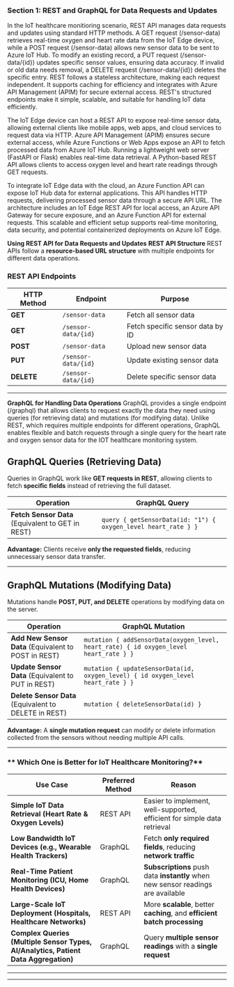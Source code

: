 
### **Section 1: REST and GraphQL for Data Requests and Updates**

In the IoT healthcare monitioring  scenario, REST API manages data requests and updates using standard HTTP methods. A GET request (/sensor-data) retrieves real-time oxygen and heart rate data from the IoT Edge device, while a POST request (/sensor-data) allows new sensor data to be sent to Azure IoT Hub. To modify an existing record, a PUT request (/sensor-data/{id}) updates specific sensor values, ensuring data accuracy. If invalid or old data needs removal, a DELETE request (/sensor-data/{id}) deletes the specific entry. REST follows a stateless architecture, making each request independent. It supports caching for efficiency and integrates with Azure API Management (APIM) for secure external access. REST's structured endpoints make it simple, scalable, and suitable for handling IoT data efficiently.

The IoT Edge device can host a REST API to expose real-time sensor data, allowing external clients like mobile apps, web apps, and cloud services to request data via HTTP. Azure API Management (APIM) ensures secure external access, while Azure Functions or Web Apps expose an API to fetch processed data from Azure IoT Hub. Running a lightweight web server (FastAPI or Flask) enables real-time data retrieval. A Python-based REST API allows clients to access oxygen level and heart rate readings through GET requests.

To integrate IoT Edge data with the cloud, an Azure Function API can expose IoT Hub data for external applications. This API handles HTTP requests, delivering processed sensor data through a secure API URL. The architecture includes an IoT Edge REST API for local access, an Azure API Gateway for secure exposure, and an Azure Function API for external requests. This scalable and efficient setup supports real-time monitoring, data security, and potential containerized deployments on Azure IoT Edge.

**Using REST API for Data Requests and Updates**
**REST API Structure**
REST APIs follow a **resource-based URL structure** with multiple endpoints for different data operations.
 
### **REST API Endpoints**
| HTTP Method | Endpoint | Purpose |
|------------|----------|---------|
| **GET** | `/sensor-data` | Fetch all sensor data |
| **GET** | `/sensor-data/{id}` | Fetch specific sensor data by ID |
| **POST** | `/sensor-data` | Upload new sensor data |
| **PUT** | `/sensor-data/{id}` | Update existing sensor data |
| **DELETE** | `/sensor-data/{id}` | Delete specific sensor data |
 
---


**GraphQL for Handling Data Operations**
GraphQL provides a single endpoint (/graphql) that allows clients to request exactly the data they need using queries (for retrieving data) and mutations (for modifying data). Unlike REST, which requires multiple endpoints for different operations, GraphQL enables flexible and batch requests through a single query for the heart rate and oxygen sensor data for the IOT healthcare monitoring system.

## GraphQL Queries (Retrieving Data)  
Queries in GraphQL work like **GET requests in REST**, allowing clients to fetch **specific fields** instead of retrieving the full dataset.  
 
| **Operation** | **GraphQL Query** |
|--------------|------------------|
| **Fetch Sensor Data** (Equivalent to GET in REST) | ```query { getSensorData(id: "1") { oxygen_level heart_rate } }``` |
 
**Advantage:** Clients receive **only the requested fields**, reducing unnecessary sensor  data transfer.  
 
---
 
## GraphQL Mutations (Modifying Data)  
Mutations handle **POST, PUT, and DELETE** operations by modifying data on the server.  
 
| **Operation** | **GraphQL Mutation** |
|--------------|------------------|
| **Add New Sensor Data** (Equivalent to POST in REST) | ```mutation { addSensorData(oxygen_level, heart_rate) { id oxygen_level heart_rate } }``` |
| **Update Sensor Data** (Equivalent to PUT in REST) | ```mutation { updateSensorData(id, oxygen_level) { id oxygen_level heart_rate } }``` |
| **Delete Sensor Data** (Equivalent to DELETE in REST) | ```mutation { deleteSensorData(id) }``` |
 
**Advantage:** A **single mutation request** can modify or delete information collected from the sensors without needing multiple API calls.  


---
 
### ** Which One is Better for IoT Healthcare Monitoring?**  
 
| **Use Case** | **Preferred Method** | **Reason** |
|-------------|---------------|---------|
| **Simple IoT Data Retrieval (Heart Rate & Oxygen Levels)** | REST API | Easier to implement, well-supported, efficient for simple data retrieval |
| **Low Bandwidth IoT Devices (e.g., Wearable Health Trackers)** | GraphQL | Fetch **only required fields**, reducing **network traffic** |
| **Real-Time Patient Monitoring (ICU, Home Health Devices)** | GraphQL | **Subscriptions** push data **instantly** when new sensor readings are available |
| **Large-Scale IoT Deployment (Hospitals, Healthcare Networks)** | REST API | More **scalable**, better **caching**, and **efficient batch processing** |
| **Complex Queries (Multiple Sensor Types, AI/Analytics, Patient Data Aggregation)** | GraphQL | Query **multiple sensor readings** with a **single request** |
 
---
 
---
